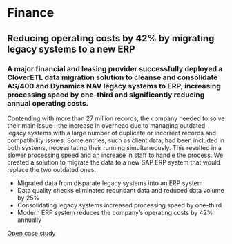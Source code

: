 # Finance
## Reducing operating costs by 42% by migrating legacy systems to a new ERP

### A major financial and leasing provider successfully deployed a CloverETL data migration solution to cleanse and consolidate AS/400 and Dynamics NAV legacy systems to ERP, increasing processing speed by one-third and significantly reducing annual operating costs.

Contending with more than 27 million records, the company needed to solve their main issue—the increase in overhead due to managing outdated legacy systems with a large number of duplicate or incorrect records and compatibility issues. Some entries, such as client data, had been included in both systems, necessitating their running simultaneously. This resulted in a slower processing speed and an increase in staff to handle the process. We created a solution to migrate the data to a new SAP ERP system that would replace the two outdated ones.

- Migrated data from disparate legacy systems into an ERP system
- Data quality checks eliminated redundant data and reduced data volume by 25%
- Consolidating legacy systems increased processing speed by one-third
- Modern ERP system reduces the company’s operating costs by 42% annually

<a href="http://example.com/" target="_blank">Open case study</a>